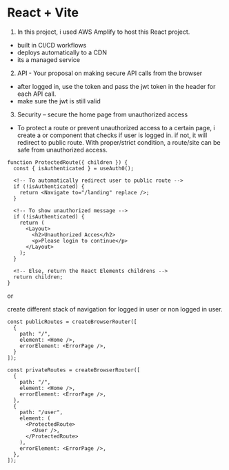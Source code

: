 # React + Vite

1. In this project, i used AWS Amplify to host this React project.

- built in CI/CD workflows
- deploys automatically to a CDN
- its a managed service

2. API - Your proposal on making secure API calls from the browser

- after logged in, use the token and pass the jwt token in the header for each API call.
- make sure the jwt is still valid

3. Security – secure the home page from unauthorized access

- To protect a route or prevent unauthorized access to a certain page, i create a <PrivateRoute> or <ProtectedRoute> component that checks if user is logged in. if not, it will redirect to public route. With proper/strict condition, a route/site can be safe from unauthorized access.

```
function ProtectedRoute({ children }) {
  const { isAuthenticated } = useAuth0();

  <!-- To automatically redirect user to public route -->
  if (!isAuthenticated) {
    return <Navigate to="/landing" replace />;
  }

  <!-- To show unauthorized message -->
  if (!isAuthenticated) {
    return (
      <Layout>
        <h2>Unauthorized Acces</h2>
        <p>Please login to continue</p>
      </Layout>
    );
  }

  <!-- Else, return the React Elements childrens -->
  return children;
}
```

or

create different stack of navigation for logged in user or non logged in user.

```
const publicRoutes = createBrowserRouter([
  {
    path: "/",
    element: <Home />,
    errorElement: <ErrorPage />,
  }
]);

const privateRoutes = createBrowserRouter([
  {
    path: "/",
    element: <Home />,
    errorElement: <ErrorPage />,
  },
  {
    path: "/user",
    element: (
      <ProtectedRoute>
        <User />,
      </ProtectedRoute>
    ),
    errorElement: <ErrorPage />,
  },
]);
```
